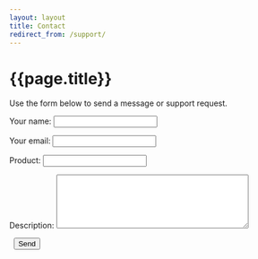 ```yaml
---
layout: layout
title: Contact
redirect_from: /support/
---
```


{{page.title}}
===

Use the form below to send a message or support request.

<form action="http://getsimpleform.com/messages?form_api_token=e50faa7b927fdd868578ec19b747845a" method="post">
  <input type="hidden" name="redirect_to" value="http://www.david.cm/contact-thankyou" />
  <p>
    <label>Your name:</label>
    <input type="text" name="name" maxlength="30">
  </p>
  <p>
    <label>Your email:</label>
    <input type="email" name="email" maxlength="30" />
  </p>
  <p>
    <label>Product:</label>
    <input type="text" name="product" maxlength="30" />
  </p>
  <p>
    <label>Description:</label>
    <textarea name="message" cols="40" rows="6" maxlength="1500" wrap="soft"></textarea>
  </p>
  <p>
    <label>&nbsp;</label>
    <input type="submit" value="Send" />
  </p>
</form>

